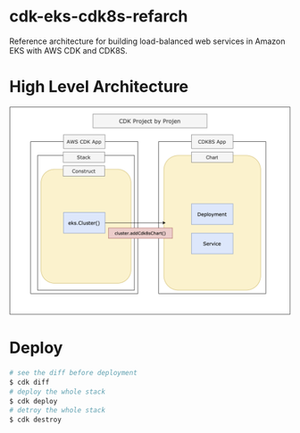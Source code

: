 # cdk-eks-cdk8s-refarch

Reference architecture for building load-balanced web services in Amazon EKS with AWS CDK and CDK8S.


# High Level Architecture

![](./images/cdk-diagram.png)

# Deploy

```sh
# see the diff before deployment
$ cdk diff
# deploy the whole stack
$ cdk deploy 
# detroy the whole stack
$ cdk destroy
```
